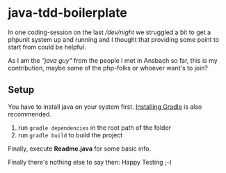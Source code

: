 # java-tdd-boilerplate

In one coding-session on the last */dev/night* we struggled a bit 
to get a phpunit system up and running and I thought that providing some
point to start from could be helpful.

As I am the *"java guy"* from the people I met in Ansbach so far, this is my contribution, 
maybe some of the php-folks or whoever want's to join?

## Setup
You have to install java on your system first. [Installing Gradle](https://docs.gradle.org/current/userguide/installation.html) is also recommended.

1. run `gradle dependencies` in the root path of the folder
2. run `gradle build` to build the project

Finally, execute **Readme.java** for some basic info.

Finally there's nothing else to say then: 
Happy Testing ;-)
